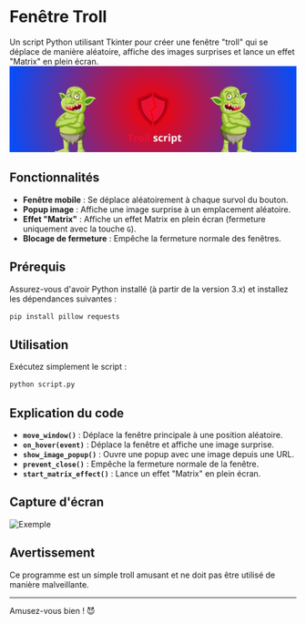 # Fenêtre Troll

Un script Python utilisant Tkinter pour créer une fenêtre "troll" qui se déplace de manière aléatoire, affiche des images surprises et lance un effet "Matrix" en plein écran.
<img src='./TROLL.jpg' alt='TROLLBANNER'>
## Fonctionnalités

- **Fenêtre mobile** : Se déplace aléatoirement à chaque survol du bouton.
- **Popup image** : Affiche une image surprise à un emplacement aléatoire.
- **Effet "Matrix"** : Affiche un effet Matrix en plein écran (fermeture uniquement avec la touche `G`).
- **Blocage de fermeture** : Empêche la fermeture normale des fenêtres.

## Prérequis

Assurez-vous d'avoir Python installé (à partir de la version 3.x) et installez les dépendances suivantes :

```bash
pip install pillow requests
```

## Utilisation

Exécutez simplement le script :

```bash
python script.py
```

## Explication du code

- **`move_window()`** : Déplace la fenêtre principale à une position aléatoire.
- **`on_hover(event)`** : Déplace la fenêtre et affiche une image surprise.
- **`show_image_popup()`** : Ouvre une popup avec une image depuis une URL.
- **`prevent_close()`** : Empêche la fermeture normale de la fenêtre.
- **`start_matrix_effect()`** : Lance un effet "Matrix" en plein écran.

## Capture d'écran

![Exemple](https://sunbren.com/wp-content/uploads/2019/01/youhavebeenhacked.jpg)

## Avertissement

Ce programme est un simple troll amusant et ne doit pas être utilisé de manière malveillante.

---

Amusez-vous bien ! 😈

